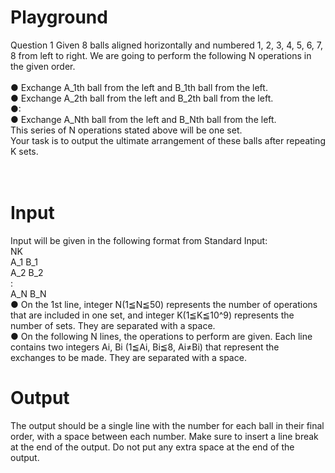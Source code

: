 # Playground

Question 1
Given 8 balls aligned horizontally and numbered 1, 2, 3, 4, 5, 6, 7, 8 from left to right. We are going to perform the following N operations in the given order. <br /><br />
● Exchange A_1th ball from the left and B_1th ball from the left.<br />
● Exchange A_2th ball from the left and B_2th ball from the left.<br />
●:<br />
● Exchange A_Nth ball from the left and B_Nth ball from the left.<br />
This series of N operations stated above will be one set.<br />
Your task is to output the ultimate arrangement of these balls after repeating K sets.<br />
<br />
<br />
# Input
Input will be given in the following format from Standard Input: <br />
NK<br />
A_1 B_1<br />
A_2 B_2<br />
:<br />
A_N B_N <br/>
● On the 1st line, integer N(1≦N≦50) represents the number of operations that are included in one set, and integer K(1≦K≦10^9) represents the number of sets. They are separated with a space.<br />
● On the following N lines, the operations to perform are given. Each line contains two integers Ai, Bi (1≦Ai, Bi≦8, Ai≠Bi) that represent the exchanges to be made. They are separated with a space.<br />

# Output
The output should be a single line with the number for each ball in their final order, with a space between each number.
Make sure to insert a line break at the end of the output.
Do not put any extra space at the end of the output.
